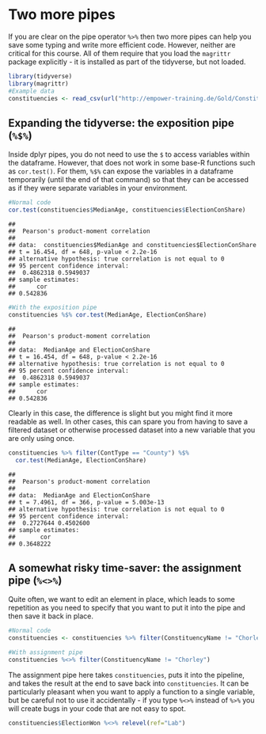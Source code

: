 # Two more pipes

If you are clear on the pipe operator `%>%` then two more pipes can help you save some typing and write more efficient code. However, neither are critical for this course. All of them require that you load the `magrittr` package explicitly - it is installed as part of the tidyverse, but not loaded.


```r
library(tidyverse)
library(magrittr)
#Example data
constituencies <- read_csv(url("http://empower-training.de/Gold/ConstituencyData2019.csv"), col_types = "_cfddddfffddddfffdfdddd")
```

## Expanding the tidyverse: the exposition pipe (`%$%`)

Inside dplyr pipes, you do not need to use the `$` to access variables within the dataframe. However, that does not work in some base-R functions such as `cor.test()`. For them, `%$%` can expose the variables in a dataframe temporarily (until the end of that command) so that they can be accessed as if they were separate variables in your environment.


```r
#Normal code
cor.test(constituencies$MedianAge, constituencies$ElectionConShare)
```

```
## 
## 	Pearson's product-moment correlation
## 
## data:  constituencies$MedianAge and constituencies$ElectionConShare
## t = 16.454, df = 648, p-value < 2.2e-16
## alternative hypothesis: true correlation is not equal to 0
## 95 percent confidence interval:
##  0.4862318 0.5949037
## sample estimates:
##      cor 
## 0.542836
```

```r
#With the exposition pipe
constituencies %$% cor.test(MedianAge, ElectionConShare)
```

```
## 
## 	Pearson's product-moment correlation
## 
## data:  MedianAge and ElectionConShare
## t = 16.454, df = 648, p-value < 2.2e-16
## alternative hypothesis: true correlation is not equal to 0
## 95 percent confidence interval:
##  0.4862318 0.5949037
## sample estimates:
##      cor 
## 0.542836
```

Clearly in this case, the difference is slight but you might find it more readable as well. In other cases, this can spare you from having to save a filtered dataset or otherwise processed dataset into a new variable that you are only using once.


```r
constituencies %>% filter(ContType == "County") %$% 
  cor.test(MedianAge, ElectionConShare)
```

```
## 
## 	Pearson's product-moment correlation
## 
## data:  MedianAge and ElectionConShare
## t = 7.4961, df = 366, p-value = 5.003e-13
## alternative hypothesis: true correlation is not equal to 0
## 95 percent confidence interval:
##  0.2727644 0.4502600
## sample estimates:
##       cor 
## 0.3648222
```

## A somewhat risky time-saver: the assignment pipe (`%<>%`)

Quite often, we want to edit an element in place, which leads to some repetition as you need to specify that you want to put it into the pipe and then save it back in place.


```r
#Normal code
constituencies <- constituencies %>% filter(ConstituencyName != "Chorley")

#With assignment pipe
constituencies %<>% filter(ConstituencyName != "Chorley")
```

The assignment pipe here takes `constituencies`, puts it into the pipeline, and takes the result at the end to save back into `constituencies`. It can be particularly pleasant when you want to apply a function to a single variable, but be careful not to use it accidentally - if you type `%<>%` instead of `%>%` you will create bugs in your code that are not easy to spot.


```r
constituencies$ElectionWon %<>% relevel(ref="Lab")
```

